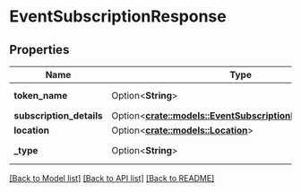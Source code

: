 # EventSubscriptionResponse

## Properties

Name | Type | Description | Notes
------------ | ------------- | ------------- | -------------
**token_name** | Option<**String**> | Name of the token | [optional]
**subscription_details** | Option<[**crate::models::EventSubscriptionResponseDetails**](EventSubscriptionResponseDetails.md)> |  | [optional]
**location** | Option<[**crate::models::Location**](Location.md)> |  | [optional]
**_type** | Option<**String**> | Type of event | [optional]

[[Back to Model list]](../README.md#documentation-for-models) [[Back to API list]](../README.md#documentation-for-api-endpoints) [[Back to README]](../README.md)


